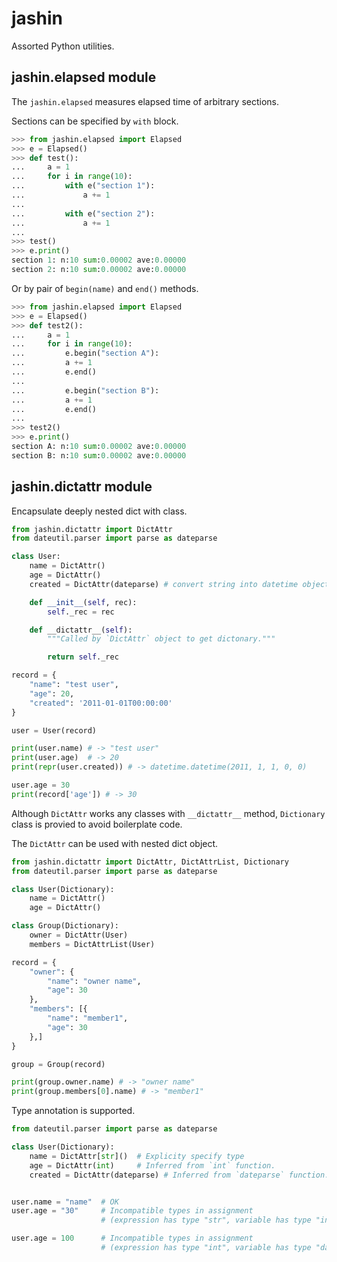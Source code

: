# jashin

Assorted Python utilities.


## jashin.elapsed module

The `jashin.elapsed` measures elapsed time of arbitrary sections.

Sections can be specified by `with` block.

```python
>>> from jashin.elapsed import Elapsed
>>> e = Elapsed()
>>> def test():
...     a = 1
...     for i in range(10):
...         with e("section 1"):
...             a += 1
...
...         with e("section 2"):
...             a += 1
...
>>> test()
>>> e.print()
section 1: n:10 sum:0.00002 ave:0.00000
section 2: n:10 sum:0.00002 ave:0.00000
```


Or by pair of `begin(name)` and `end()` methods.

```python
>>> from jashin.elapsed import Elapsed
>>> e = Elapsed()
>>> def test2():
...     a = 1
...     for i in range(10):
...         e.begin("section A"):
...         a += 1
...         e.end()
...
...         e.begin("section B"):
...         a += 1
...         e.end()
...
>>> test2()
>>> e.print()
section A: n:10 sum:0.00002 ave:0.00000
section B: n:10 sum:0.00002 ave:0.00000
```

## jashin.dictattr module

Encapsulate deeply nested dict with class.


```python
from jashin.dictattr import DictAttr
from dateutil.parser import parse as dateparse

class User:
    name = DictAttr()
    age = DictAttr()
    created = DictAttr(dateparse) # convert string into datetime object

    def __init__(self, rec):
        self._rec = rec

    def __dictattr__(self):
        """Called by `DictAttr` object to get dictonary."""

        return self._rec

record = {
    "name": "test user",
    "age": 20,
    "created": '2011-01-01T00:00:00'
}

user = User(record)

print(user.name) # -> "test user"
print(user.age)  # -> 20
print(repr(user.created)) # -> datetime.datetime(2011, 1, 1, 0, 0)

user.age = 30
print(record['age']) # -> 30
```

Although `DictAttr` works any classes with `__dictattr__` method, `Dictionary` class is provied to avoid boilerplate code.

The `DictAttr` can be used with nested dict object.

```python
from jashin.dictattr import DictAttr, DictAttrList, Dictionary
from dateutil.parser import parse as dateparse

class User(Dictionary):
    name = DictAttr()
    age = DictAttr()

class Group(Dictionary):
    owner = DictAttr(User)
    members = DictAttrList(User)

record = {
    "owner": {
        "name": "owner name",
        "age": 30
    },
    "members": [{
        "name": "member1",
        "age": 30
    },]
}

group = Group(record)

print(group.owner.name) # -> "owner name"
print(group.members[0].name) # -> "member1"
```

Type annotation is supported.

```python
from dateutil.parser import parse as dateparse

class User(Dictionary):
    name = DictAttr[str]()  # Explicity specify type
    age = DictAttr(int)     # Inferred from `int` function.
    created = DictAttr(dateparse) # Inferred from `dateparse` function.


user.name = "name"  # OK
user.age = "30"     # Incompatible types in assignment
                    # (expression has type "str", variable has type "int")

user.age = 100      # Incompatible types in assignment
                    # (expression has type "int", variable has type "datetime")

```
